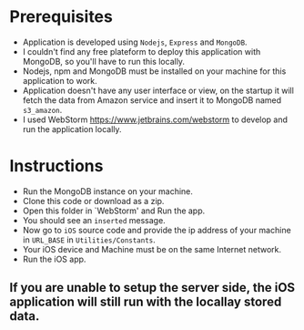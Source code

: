 # Prerequisites
* Application is developed using `Nodejs`, `Express` and `MongoDB`.
* I couldn't find any free plateform to deploy this application with MongoDB, so you'll have to run this locally.
* Nodejs, npm and MongoDB must be installed on your machine for this application to work.
* Application doesn't have any user interface or view, on the startup it will fetch the data from Amazon service and insert it to MongoDB named `s3_amazon`.
* I used WebStorm <https://www.jetbrains.com/webstorm> to develop and run the application locally.

# Instructions
* Run the MongoDB instance on your machine.
* Clone this code or download as a zip.
* Open this folder in `WebStorm' and Run the app.
* You should see an `inserted` message.
* Now go to `iOS` source code and provide the ip address of your machine in `URL_BASE` in `Utilities/Constants`.
* Your iOS device and Machine must be on the same Internet network.
* Run the iOS app.

## If you are unable to setup the server side, the iOS application will still run with the locallay stored data.

